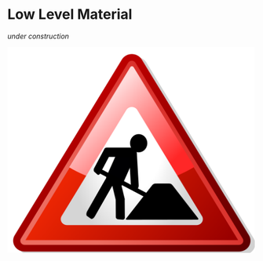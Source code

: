 # Low Level Material


*under construction*


![img](static/resources/external/under_construction.png)